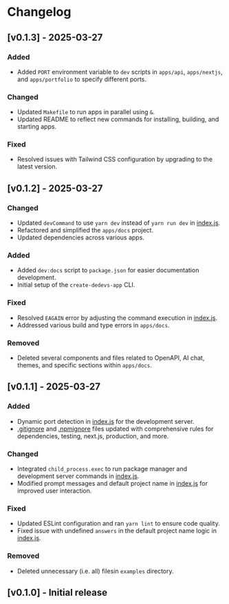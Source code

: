 # Changelog

## [v0.1.3] - 2025-03-27

### Added
- Added `PORT` environment variable to `dev` scripts in `apps/api`, `apps/nextjs`, and `apps/portfolio` to specify different ports.

### Changed
- Updated `Makefile` to run apps in parallel using `&`.
- Updated README to reflect new commands for installing, building, and starting apps.

### Fixed
- Resolved issues with Tailwind CSS configuration by upgrading to the latest version.

## [v0.1.2] - 2025-03-27

### Changed
- Updated `devCommand` to use `yarn dev` instead of `yarn run dev` in [index.js](cci:7://file:///Users/buns/Documents/GitHub/DeDevsClub/create-dedevs-app/index.js:0:0-0:0).
- Refactored and simplified the `apps/docs` project.
- Updated dependencies across various apps.

### Added
- Added `dev:docs` script to `package.json` for easier documentation development.
- Initial setup of the `create-dedevs-app` CLI.

### Fixed
- Resolved `EAGAIN` error by adjusting the command execution in [index.js](cci:7://file:///Users/buns/Documents/GitHub/DeDevsClub/create-dedevs-app/index.js:0:0-0:0).
- Addressed various build and type errors in `apps/docs`.

### Removed
- Deleted several components and files related to OpenAPI, AI chat, themes, and specific sections within `apps/docs`.

## [v0.1.1] - 2025-03-27

### Added
- Dynamic port detection in [index.js](cci:7://file:///Users/buns/Documents/GitHub/DeDevsClub/create-dedevs-app/index.js:0:0-0:0) for the development server.
- [.gitignore](cci:7://file:///Users/buns/Documents/GitHub/DeDevsClub/create-dedevs-app/.gitignore:0:0-0:0) and [.npmignore](cci:7://file:///Users/buns/Documents/GitHub/DeDevsClub/create-dedevs-app/.npmignore:0:0-0:0) files updated with comprehensive rules for dependencies, testing, next.js, production, and more.

### Changed
- Integrated `child_process.exec` to run package manager and development server commands in [index.js](cci:7://file:///Users/buns/Documents/GitHub/DeDevsClub/create-dedevs-app/index.js:0:0-0:0).
- Modified prompt messages and default project name in [index.js](cci:7://file:///Users/buns/Documents/GitHub/DeDevsClub/create-dedevs-app/index.js:0:0-0:0) for improved user interaction.

### Fixed
- Updated ESLint configuration and ran `yarn lint` to ensure code quality.
- Fixed issue with undefined `answers` in the default project name logic in [index.js](cci:7://file:///Users/buns/Documents/GitHub/DeDevsClub/create-dedevs-app/index.js:0:0-0:0).

### Removed
- Deleted unnecessary (i.e. all) filesin `examples` directory.

## [v0.1.0] - Initial release